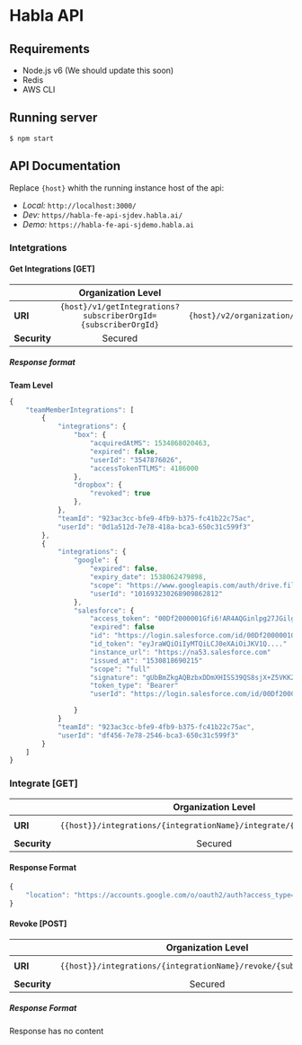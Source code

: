 # Habla API

## Requirements

* Node.js v6 (We should update this soon)
* Redis 
* AWS CLI

## Running server

```
$ npm start
```

## API Documentation
Replace `{host}` whith the running instance host of the api:
*  *Local:* `http://localhost:3000/`
* *Dev:* `https//habla-fe-api-sjdev.habla.ai/`
* *Demo:* `https://habla-fe-api-sjdemo.habla.ai`

### Intetgrations

#### Get Integrations [GET]

|            | Organization Level                                           | Team level Integratios                                     |
|------------|:------------------------------------------------------------:|-----------------------------------------------------------:|
|**URI**     | `{host}/v1/getIntegrations?subscriberOrgId={subscriberOrgId}`| `{host}/v2/organization/{orgId}/team/{teamId}/integrations`|
|**Security**| Secured                                                      | Secured                                                    |                       

##### Response format

**Team Level**
```javascript
{
    "teamMemberIntegrations": [
        {
            "integrations": {
                "box": {
                    "acquiredAtMS": 1534868020463, 
                    "expired": false, 
                    "userId": "3547876026", 
                    "accessTokenTTLMS": 4186000
                },
                "dropbox": {
                    "revoked": true
                },
            },
            "teamId": "923ac3cc-bfe9-4fb9-b375-fc41b22c75ac",
            "userId": "0d1a512d-7e78-418a-bca3-650c31c599f3"
        },
        {
            "integrations": {
                "google": {
                    "expired": false, 
                    "expiry_date": 1538062479898,
                    "scope": "https://www.googleapis.com/auth/drive.file https://www.googleapis.com/auth/userinfo.profile https://www.googleapis.com/auth/drive.install https://www.googleapis.com/auth/drive.readonly"
                    "userId": "101693230268909862812"
                },
                "salesforce": {
                    "access_token": "00Df2000001Gfi6!AR4AQGinlpg27JGilgsk0ICyJu36cpGp1SzXw.PcsM54_i92tMlSwDn6aN.Yejdj2e0DB7FLr3igWwBCsbarTuaGxZdnTE2u"
                    "expired": false
                    "id": "https://login.salesforce.com/id/00Df2000001Gfi6EAC/005f2000008kDZ0AAM"
                    "id_token": "eyJraWQiOiIyMTQiLCJ0eXAiOiJKV1Q...."
                    "instance_url": "https://na53.salesforce.com"
                    "issued_at": "1530818690215"
                    "scope": "full"
                    "signature": "gUbBmZkgAQBzbxDDmXHISS39QS8sjX+Z5VKK2KTc79Y="
                    "token_type": "Bearer"
                    "userId": "https://login.salesforce.com/id/00Df2000001Gfi6EAC/005f2000008kDZ0AAM"

                }
            }
            "teamId": "923ac3cc-bfe9-4fb9-b375-fc41b22c75ac",
            "userId": "df456-7e78-2546-bca3-650c31c599f3"
        }
    ]
}
```

### Integrate [GET]

|            | Organization Level                                                  | Team Level                                                                      |
|------------|:-------------------------------------------------------------------:|--------------------------------------------------------------------------------:|
|**URI**     |`{{host}}/integrations/{integrationName}/integrate/{subscriberOrgId}`| `{{host}}/integrations/{integrationName}/integrate/{teamId}?temLevel=1`| 
|**Security**| Secured                                                             | Secured                                                                         |

#### Response Format

```javascript
{
    "location": "https://accounts.google.com/o/oauth2/auth?access_type=offline&approval_prompt=force&scope=https%3A%2F%2Fwww.googleapis.com%2Fauth%2Fuserinfo.profile%20https%3A%2F%2Fwww.googleapis.com%2Fauth%2Fdrive.readonly%20https%3A%2F%2Fwww.googleapis.com%2Fauth%2Fdrive.file%20https%3A%2F%2Fwww.googleapis.com%2Fauth%2Fdrive.install&state=4f1f3cc0-0f45-491a-b88f-ce7fd235fb2c&response_type=code&client_id=801943186202-5cp3slnr8mi8vmtdruiessk3i5ugneg0.apps.googleusercontent.com&redirect_uri=http%3A%2F%2Flocalhost%3A3000%2Fintegrations%2Fgoogle%2Faccess"
}
```

#### Revoke [POST]


|            | Organization Level                                               | Team Level                                                                      |
|------------|:----------------------------------------------------------------:|--------------------------------------------------------------------------------:|
|**URI**     |`{{host}}/integrations/{integrationName}/revoke/{subscriberOrgId}`| `{{host}}/integrations/{integrationName}/revoke/{subscriberOrgId}?temLevel=1?teamlevel=1&teamId={teamId}`| 
|**Security**| Secured                                                          | Secured                                                                         |

##### Response Format

Response has no content
